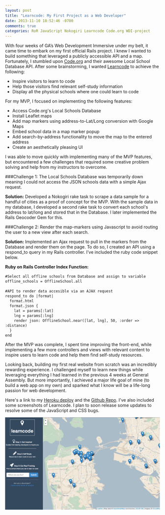 ```yaml
---
layout: post
title: "Learncode: My First Project as a Web Developer"
date: 2013-11-10 18:52:46 -0700
comments: true
categories: RoR JavaScript Nokogiri Learncode Code.org WDI-project
---
```


With four weeks of GA’s Web Development Immersive under my belt, it came time to embark on my first official Rails project. I knew I wanted to build something that leveraged a publicly accessible API and a map. Fortunately, I stumbled upon [Code.org](http://code.org) and their awesome Local School Database API. After some brainstorming, I wanted [Learncode](http://learncode.herokuapp.com) to achieve the following:
- Inspire visitors to learn to code
- Help those visitors find relevant self-study information
- Display all the physical schools where one could learn to code

For my MVP, I focused on implementing the following features:
- Access Code.org's Local Schools Database
- Install Leaflet maps
- Add map markers using address-to-Lat/Long conversion with Google Maps
- Embed school data in a map marker popup
- Add search-by-address functionality to move the map to the entered address
- Create an aesthetically pleasing UI

I was able to move quickly with implementing many of the MVP features, but encountered a few challenges that required some creative problem solving and help from my instructors to overcome.

###Challenge 1:
The Local Schools Database was temporarily down meaning I could not access the JSON schools data with a simple Ajax request.

**Solution:** Developed a Nokogiri rake task to scrape a data sample for a handful of cities as a proof of concept for the MVP. With the sample data in my database, I developed a second rake task to convert each school's address to lat/long and stored that in the Database. I later implemented the Rails Geocoder Gem for this.

###Challenge 2:
Render the map-markers using Javascript to avoid routing the user to a new view after each search.

**Solution:** Implemented an Ajax request to pull in the markers from the Database and render them on the page. To do so, I created an API using a respond_to query in my Rails controller. I’ve included the ruby code snippet below.

**Ruby on Rails Controller Index Function:**

    #Select all offline schools from Database and assign to variable
    offline_schools = OfflineSchool.all

    #API to render data accesible via an AJAX request
    respond_to do |format|
      format.html
      format.json {
        lat = params[:lat]
        lng = params[:lng]
        render json: OfflineSchool.near([lat, lng], 50, :order => :distance)
      }
    end

After the MVP was complete, I spent time improving the front-end, while implementing a few more controllers and views with relevant content to inspire users to learn code and help them find self-study resources.

Looking back, building my first real website from scratch was an incredibly rewarding experience. I challenged myself to learn new things while leveraging everything I had learned in the previous 4 weeks at General Assembly. But more importantly, I achieved a major life goal of mine (to build a web app on my own) and sparked what I know will be a life-long passion for web development.

Here's a link to my [Heroku deploy](http://learncode.herokuapp.com) and the [Github Repo](https://github.com/francisco/codemapsalpha). I've also included some screenshots of Learncode. I plan to soon release some updates to resolve some of the JavaScript and CSS bugs.

![](/img/learncode_blog_screen.png "Learncode")